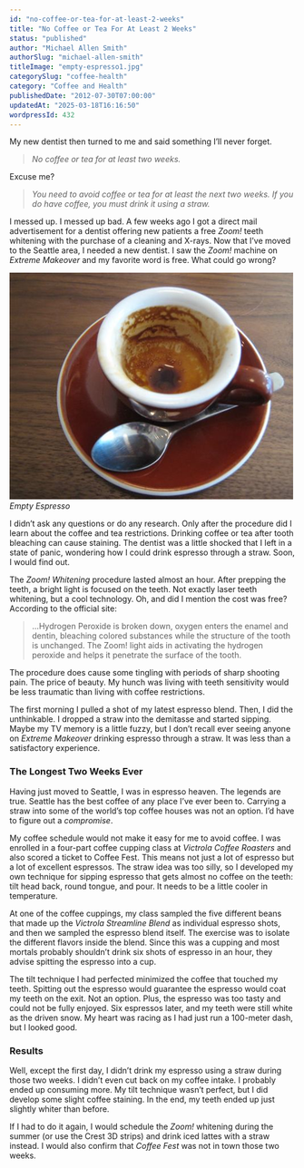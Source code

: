 ```yaml
---
id: "no-coffee-or-tea-for-at-least-2-weeks"
title: "No Coffee or Tea For At Least 2 Weeks"
status: "published"
author: "Michael Allen Smith"
authorSlug: "michael-allen-smith"
titleImage: "empty-espresso1.jpg"
categorySlug: "coffee-health"
category: "Coffee and Health"
publishedDate: "2012-07-30T07:00:00"
updatedAt: "2025-03-18T16:16:50"
wordpressId: 432
---
```


My new dentist then turned to me and said something I’ll never forget.

> *No coffee or tea for at least two weeks.*

Excuse me?

> *You need to avoid coffee or tea for at least the next two weeks. If you do have coffee, you must drink it using a straw.*

I messed up. I messed up bad. A few weeks ago I got a direct mail advertisement for a dentist offering new patients a free *Zoom!* teeth whitening with the purchase of a cleaning and X-rays. Now that I’ve moved to the Seattle area, I needed a new dentist. I saw the *Zoom!* machine on *Extreme Makeover* and my favorite word is free. What could go wrong?

![empty espresso](empty-espresso1.jpg)  
*Empty Espresso*

I didn’t ask any questions or do any research. Only after the procedure did I learn about the coffee and tea restrictions. Drinking coffee or tea after tooth bleaching can cause staining. The dentist was a little shocked that I left in a state of panic, wondering how I could drink espresso through a straw. Soon, I would find out.

The *Zoom! Whitening* procedure lasted almost an hour. After prepping the teeth, a bright light is focused on the teeth. Not exactly laser teeth whitening, but a cool technology. Oh, and did I mention the cost was free? According to the official site:

> …Hydrogen Peroxide is broken down, oxygen enters the enamel and dentin, bleaching colored substances while the structure of the tooth is unchanged. The Zoom! light aids in activating the hydrogen peroxide and helps it penetrate the surface of the tooth.

The procedure does cause some tingling with periods of sharp shooting pain. The price of beauty. My hunch was living with teeth sensitivity would be less traumatic than living with coffee restrictions.

The first morning I pulled a shot of my latest espresso blend. Then, I did the unthinkable. I dropped a straw into the demitasse and started sipping. Maybe my TV memory is a little fuzzy, but I don’t recall ever seeing anyone on *Extreme Makeover* drinking espresso through a straw. It was less than a satisfactory experience.

### The Longest Two Weeks Ever

Having just moved to Seattle, I was in espresso heaven. The legends are true. Seattle has the best coffee of any place I’ve ever been to. Carrying a straw into some of the world’s top coffee houses was not an option. I’d have to figure out a *compromise*.

My coffee schedule would not make it easy for me to avoid coffee. I was enrolled in a four-part coffee cupping class at *Victrola Coffee Roasters* and also scored a ticket to Coffee Fest. This means not just a lot of espresso but a lot of excellent espressos. The straw idea was too silly, so I developed my own technique for sipping espresso that gets almost no coffee on the teeth: tilt head back, round tongue, and pour. It needs to be a little cooler in temperature.

At one of the coffee cuppings, my class sampled the five different beans that made up the *Victrola Streamline Blend* as individual espresso shots, and then we sampled the espresso blend itself. The exercise was to isolate the different flavors inside the blend. Since this was a cupping and most mortals probably shouldn’t drink six shots of espresso in an hour, they advise spitting the espresso into a cup.

The tilt technique I had perfected minimized the coffee that touched my teeth. Spitting out the espresso would guarantee the espresso would coat my teeth on the exit. Not an option. Plus, the espresso was too tasty and could not be fully enjoyed. Six espressos later, and my teeth were still white as the driven snow. My heart was racing as I had just run a 100-meter dash, but I looked good.

### Results

Well, except the first day, I didn’t drink my espresso using a straw during those two weeks. I didn’t even cut back on my coffee intake. I probably ended up consuming more. My tilt technique wasn’t perfect, but I did develop some slight coffee staining. In the end, my teeth ended up just slightly whiter than before.

If I had to do it again, I would schedule the *Zoom!* whitening during the summer (or use the Crest 3D strips) and drink iced lattes with a straw instead. I would also confirm that *Coffee Fest* was not in town those two weeks.